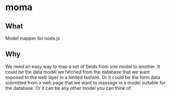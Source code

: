moma
===

What
---

Model mapper for node.js

Why
---
We need an easy way to map a set of fields from one model to another. It could be the data model we fetched from the database that we want exposed to the web layer in a limited fashion. Or it could be the form data submitted from a web page that we want to massage in a model suitable for the database. Or it can be any other model you can think of.

